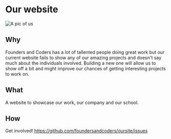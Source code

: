 # Our website

![A pic of us](http://pbs.twimg.com/profile_banners/971846516/1420718128/1500x500)

## Why
Founders and Coders has a lot of tallented people doing great work but our current website fails to show any of our amazing projects and doesn't say much about the individuals involved. Building a new one will allow us to show off a bit and might improve our chances of getting interesting projects to work on.

## What
A website to showcase our work, our company and our school.

## How
Get involved! https://github.com/foundersandcoders/oursite/issues